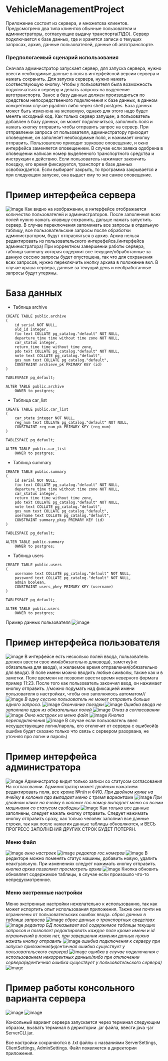 # VehicleManagementProject
Приложение состоит из сервера, и множетсва клиентов. Предусмотрено два типа клиентов обычные пользователи и администраторы, согласующие выдачу транспорта(ПДО).
Сервер подключается к базе данных, где и хранятся записи о текущих запросах, архив, данные пользователей, данные об автотранспорте.
### Предпологаемый сценарий использования
Сначала администратор запускает сервер, для запуска сервера, нужно ввести необходимые данные в поля в интерфейсной версии сервера и нажать сохранить. Для запуска сервера, 
нужно нажать соотвествующую кнопку. Чтобы у пользователя была возможность подключаться к серверу и делать запросы на выделение автотранспорта. Занос в базу данных должен производиться
по средством непосредственного подключения к базе данных, в данном конкретном случае pgadmin либо через shell postgres. База данных может быть изменена на желаемую, однако для этого надо будет менять исходный код.
Как только сервер запущен, а пользователь добавлен в базу данных, он может подключиться, заполнить поля и нажать кнопку отправить чтобы отправить запрос на сервер.
При отправлении запроса от пользователя, администратору приходит оповещение, он заполняет необходимые поля, и нажимает кнопку отправить. Пользователю приходит звуковое оповещение,
и окно интерфейса заменяется оповещением. В случае если заявка одобрена в оповещении написан номер выделенного транспортного средства и инструкции к действию. Если пользователь 
нажимает закончить поездку, его время фиксируется, транспорт в базе данных освобождается. Если выбирает закрыть, то программа закрывается и при следующем запуске, она выдаст ему то же самое оповещение.

# Пример интерфейса сервера
![image](https://user-images.githubusercontent.com/24436707/130604310-bb100acd-9ef7-474c-a8c1-3d4c3ecfde01.png)
Как видно на изображении, в интерфейсе отображается количество пользователей и администраторов. После заполенния всех полей нужно нажать клавишу сохранить, дальше нажать запустить сервер.
В случае переключения запоминать все запросы в отдельную таблицу, все пользовательские запросы после обработки администратором, будут отправляться в архив. Архив нельзя редактировать из пользовательского интерефейса.(интерфейса администратора)
При корректном завершении работы сервера, таблица summary которая содержит все текущие/обработанные за данную сессию запросы будет опустошена, так что для сохранения всех запросов, нужно переключить кнопку архива в положение вкл.
В случае краша сервера, данные за текущий день и необработанные запросы будут утеряны.
# База данных
* Таблица archive
```
CREATE TABLE public.archive
(
    id serial NOT NULL,
    old_id integer,
    fio text COLLATE pg_catalog."default" NOT NULL,
    departure_time time without time zone NOT NULL,
    car_status integer,
    return_time time without time zone,
    pdo text COLLATE pg_catalog."default" NOT NULL,
    note text COLLATE pg_catalog."default",
    gos_num text COLLATE pg_catalog."default",
    CONSTRAINT archieve_pk PRIMARY KEY (id)
)

TABLESPACE pg_default;

ALTER TABLE public.archive
    OWNER to postgres;
```
* Таблица car_list
```
CREATE TABLE public.car_list
(
    car_state integer NOT NULL,
    reg_num text COLLATE pg_catalog."default" NOT NULL,
    CONSTRAINT reg_num_pk PRIMARY KEY (reg_num)
)

TABLESPACE pg_default;

ALTER TABLE public.car_list
    OWNER to postgres;
```
* Таблица summary
```
CREATE TABLE public.summary
(
    id serial NOT NULL,
    fio text COLLATE pg_catalog."default" NOT NULL,
    departure_time time without time zone NOT NULL,
    car_status integer,
    return_time time without time zone,
    pdo text COLLATE pg_catalog."default" NOT NULL,
    note text COLLATE pg_catalog."default",
    gos_num text COLLATE pg_catalog."default",
    username text COLLATE pg_catalog."default",
    CONSTRAINT summary_pkey PRIMARY KEY (id)
)

TABLESPACE pg_default;

ALTER TABLE public.summary
    OWNER to postgres;
```
* Таблица users
```
CREATE TABLE public.users
(
    username text COLLATE pg_catalog."default" NOT NULL,
    password text COLLATE pg_catalog."default" NOT NULL,
    admin boolean,
    CONSTRAINT users_pkey PRIMARY KEY (username)
)

TABLESPACE pg_default;

ALTER TABLE public.users
    OWNER to postgres;
```
Пример данных пользователя
![image](https://user-images.githubusercontent.com/24436707/130606118-af0e516e-c92a-4d2f-9027-39da94c94846.png)

# Пример интерфейса пользователя
![image](https://user-images.githubusercontent.com/24436707/130606292-26e02f44-a528-46a6-91e5-ea69b20440b4.png)
В интерфейсе есть несколько полей ввода, пользователь должен ввести свое имя(обязательно дляввода), заметку(не обязательна для ввода), и желаемое время отправления(обязательно для ввода). В поле имени можно вводить любые символы, также как и в заметки. Поле времени не позволит ввести время неверного формата пример 11:23. После того как пользователь закончил ввод, он нажимает кнопку отправить. //можно подумать над фиксацией имени пользователя в настройках, чтобы оно заполнялось автоматом//
![image](https://user-images.githubusercontent.com/24436707/130607037-3e0eb61b-a43f-4fc1-bde2-ba7acd2fffa1.png)
*В одну сессию пользователь не может отправить больше одного запроса.*
![image](https://user-images.githubusercontent.com/24436707/130607049-17209ed4-68ba-4c9a-9478-3b9bb4634eed.png)
*Окончание поездки*
![image](https://user-images.githubusercontent.com/24436707/130607179-2339ad8a-0e2e-40ac-b326-13ce3d313764.png)
*Ошибка ввода не заполнено одон из обязательных полей*
![image](https://user-images.githubusercontent.com/24436707/130607355-c6528f91-6739-4004-af09-d2cd1e5530f6.png)
*Отказ в согласовании*
![image](https://user-images.githubusercontent.com/24436707/130607438-4d5b079d-6642-4639-8c4b-4b238c2fd926.png)
*Окно настроек из меню файл*
![image](https://user-images.githubusercontent.com/24436707/130607529-acbfe98d-96f3-4d9b-b322-69043929e4ac.png)
*Кнопка переподключения*
![image](https://user-images.githubusercontent.com/24436707/130607573-a2a3952a-917b-4af3-bcf1-e2e9ffa14c44.png)
В случае если пользователь ввел несуществующие логин/пароль, его отключит от сервера с ошибкой(в ошибке будет сказано только что связь с сервером разорвана, не уточняя про логин и пароль)
# Пример интерфейса администратора
![image](https://user-images.githubusercontent.com/24436707/130608324-29346ac2-626d-43bc-ab97-f375290ca6c2.png)
Администратор видит только записи со статусом согласования На согласовании. Администратор может двойным нажатием редактировать поля, все кроме №п/п и ФИО.
*При двойном клике на ячейку в колонке пдо выпадает меню с тремя вариантами*
![image](https://user-images.githubusercontent.com/24436707/130608559-f8ed1556-1999-4a42-ba3d-63a1512cd1b2.png)
*При двойном клике на ячейку в колонке гос.номер выпадает меню со всеми машинами со статусом свободны*
![image](https://user-images.githubusercontent.com/24436707/130608681-584182c3-c19a-46a3-9ab3-ff8fb587db7e.png)
Как только все данные заполнены, следует нажать кнопку отправить. Следует нажимать кнопку отправить сразу, как только человек заполнил все данные строки, так как после нажатия данные таблицы обновляются, и ВЕСЬ ПРОГРЕСС ЗАПОЛНЕНИЯ ДРУГИХ СТРОК БУДЕТ ПОТЕРЯН.
### Меню Файл
![image](https://user-images.githubusercontent.com/24436707/130608909-e9291282-536d-47ed-9b1c-d3a9dcce1f85.png)
*окно настроек*
![image](https://user-images.githubusercontent.com/24436707/130608953-55a14981-9f06-4040-af96-a8b7d24131d3.png)
*редактор гос.номеров*
![image](https://user-images.githubusercontent.com/24436707/130609015-b14c9633-591b-4b6c-8326-b2e695518774.png)
В редакторе можно поменять статус машины, добавить новую, удалить неактуальную. При изменениях следует нажимать кнопку отправить.
*кнопка архив позволяет просмотреть архив*
![image](https://user-images.githubusercontent.com/24436707/130609518-a3c7ec15-e065-4d22-935f-3c485df0abac.png)
Кнопка обновить обновляет содержимое таблицы, в случае если произошло что-то непредусмотренное.
### Меню экстренные настройки
Меню экстренные настройки нежелательно к использованию, так как может испортить опыт использования приложения. Также они почти не ограничены от пользовательских ошибок ввода.
*сброс данных в таблице запросов*
![image](https://user-images.githubusercontent.com/24436707/130609789-3ab506d5-4db4-4100-86f0-1bffa4ae574b.png)
*сброс данных о транспортных средствах*
![image](https://user-images.githubusercontent.com/24436707/130609833-be13fd68-e0d5-40bc-9d00-ccaa0153b3b5.png)
*редактор БД показывает всё содержимое таблицы текущих запросов и позволяет редактировать каждое поле кроме имени и id
ограничений в полях нет, при завершении измении данных нужно нажать кнопку отправить*
![image](https://user-images.githubusercontent.com/24436707/130609856-9993fe04-94ad-474b-9454-132a3a227e0c.png)
*ошибка подключения к серверу при запуске приложения(идентичная ошибка существует у пользовательского сервера)*
![image](https://user-images.githubusercontent.com/24436707/130610400-21344377-f82d-46e2-b8a7-e828434fd7ad.png)
*ошибка в случае подключения с использованием некорректных данных/либо при отключении сервера(идентичная ошибка существует у пользовательского сервера)*
![image](https://user-images.githubusercontent.com/24436707/130610596-e18b2794-6809-4556-92d7-fe7a14b04dd9.png)

# Пример работы консольного варианта сервера
![image](https://user-images.githubusercontent.com/24436707/130615219-c94a2a84-839a-4b48-91bc-9ec7c038ecc5.png)
![image](https://user-images.githubusercontent.com/24436707/130615397-498cfee2-c5ae-45d5-9c4e-675bf528c347.png)

Консольный вариант сервера запускается через терминал следующим образом, вызвать терминал в дериктории .jar файла, ввести java -jar ServerCLI.jar.


Все настройки сохраняются в .txt файлы с названиями ServerSettings, ClientSettings, AdminSettings. Файл появляется в директории приложения.


